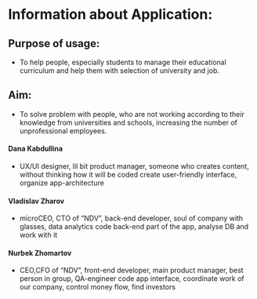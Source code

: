 # Information about Application:
## Purpose of usage:  
- To help people, especially students to manage their educational curriculum and help them with selection of university and job.
## Aim: 
- To solve problem with people, who are not working according to their knowledge from universities and schools, increasing the number of unprofessional employees. 

#### Dana Kabdullina
- UX/UI designer, lil bit product manager, someone who creates content, without thinking how it will be coded 
create user-friendly interface, organize app-architecture


#### Vladislav Zharov
- microCEO, CTO of “NDV”, back-end developer, soul of company with glasses, data analytics
code back-end part of the app, analyse DB and work with it


#### Nurbek Zhomartov
- CEO,CFO of “NDV”, front-end developer, main product manager, best person in group, QA-engineer
code app interface, coordinate work of our company, control money flow, find investors



